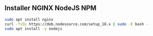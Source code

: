 ## Installer NGINX NodeJS NPM

```bash
sudo apt install nginx
curl -fsSL https://deb.nodesource.com/setup_18.x | sudo -E bash -
sudo apt install -y nodejs
```
